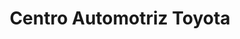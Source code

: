 ---
title: "Centro Automotriz Toyota"
url: /sangolqui/centro-automotriz-toyota/
shop: Autowerkstatt
---